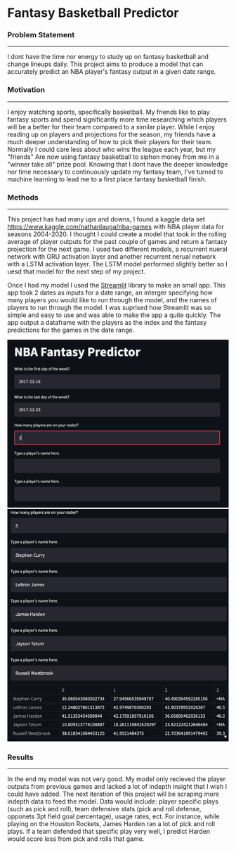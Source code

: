 # Fantasy Basketball Predictor

### Problem Statement
---------------------
I dont have the time nor energy to study up on fantasy basketball and change lineups daily. This project aims to produce a model that can accurately predict an NBA player's fantasy output in a given date range.

### Motivation
--------------
I enjoy watching sports, specifically basketball. My friends like to play fantasy sports and spend significantly more time researching which players will be a better for their team compared to a similar player. While I enjoy reading up on players and projections for the season, my friends have a much deeper understanding of how to pick their players for their team. Normally I could care less about who wins the league each year, but my "friends" Are now using fantasy basketball to siphon money from me in a "winner take all" prize pool. Knowing that I dont have the deeper knowledge nor time necessary to continuously update my fantasy team, I've turned to machine learning to lead me to a first place fantasy basketball finish.

### Methods
-------------
This project has had many ups and downs, I found a kaggle data set <https://www.kaggle.com/nathanlauga/nba-games> with NBA player data for seasons 2004-2020. I thought I could create a model that took in the rolling average of player outputs for the past couple of games and return a fantasy projection for the next game. I used two different models, a recurrent nueral network with GRU activation layer and another recurrent nerual network with a LSTM activation layer. The LSTM model performed slightly better so I uesd that model for the next step of my project.

Once I had my model I used the  [Streamlit](https://docs.streamlit.io/library/get-started) library to make an small app. This app took 2 dates as inputs for a date range, an interger specifying how many players you would like to run through the model, and the names of players to run through the model. I was suprised how Streamlit was so simple and easy to use and was able to make the app a quite quickly. The app output a dataframe with the players as the index and the fantasy predictions for the games in the date range.

<img src = './Images/Screen Shot 2021-11-21 at 10.53.30 PM.png' width = '550'>
<img src = './Images/Screen Shot 2021-11-22 at 12.24.08 AM.png' width = '550'>

### Results
-------------
In the end my model was not very good. My model only recieved the player outputs from previous games and lacked a lot of indepth insight that I wish I could have added. The next iteration of this project will be scraping more indepth data to feed the model. Data would include: player specific plays (such as pick and roll), team defensive stats (pick and roll defense, opponets 3pt field goal percentage), usage rates, ect. For instance, while playing on the Houston Rockets, James Harden ran a lot of pick and roll plays. If a team defended that specific play very well, I predict Harden would score less from pick and rolls that game. 